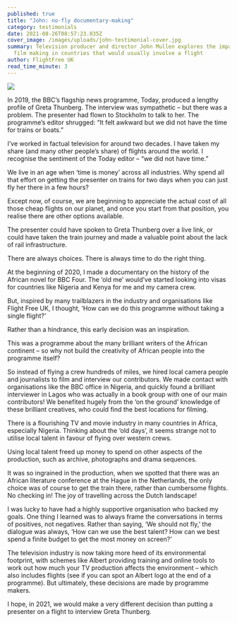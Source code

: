 ```yaml
---
published: true
title: "John: no-fly documentary-making"
category: testimonials
date: 2021-08-26T08:57:23.035Z
cover_image: /images/uploads/john-testimonial-cover.jpg
summary: Television producer and director John Mullen explores the impact of
  film making in countries that would usually involve a flight
author: FlightFree UK
read_time_minute: 3
---
```

![](/images/uploads/john-testimonial-body.jpg)

In 2019, the BBC’s flagship news programme, Today, produced a lengthy profile of Greta Thunberg. The interview was sympathetic – but there was a problem. The presenter had flown to Stockholm to talk to her. The programme’s editor shrugged: “It felt awkward but we did not have the time for trains or boats.” 

I’ve worked in factual television for around two decades. I have taken my share (and many other people’s share) of flights around the world. I recognise the sentiment of the Today editor – “we did not have time.” 

We live in an age when ‘time is money’ across all industries. Why spend all that effort on getting the presenter on trains for two days when you can just fly her there in a few hours? 

Except now, of course, we are beginning to appreciate the actual cost of all those cheap flights on our planet, and once you start from that position, you realise there are other options available. 

The presenter could have spoken to Greta Thunberg over a live link, or could have taken the train journey and made a valuable point about the lack of rail infrastructure. 

There are always choices. There is always time to do the right thing. 

At the beginning of 2020, I made a documentary on the history of the African novel for BBC Four. The ‘old me’ would’ve started looking into visas for countries like Nigeria and Kenya for me and my camera crew.

But, inspired by many trailblazers in the industry and organisations like Flight Free UK, I thought, ‘How can we do this programme without taking a single flight?’

Rather than a hindrance, this early decision was an inspiration. 

This was a programme about the many brilliant writers of the African continent – so why not build the creativity of African people into the programme itself? 

So instead of flying a crew hundreds of miles, we hired local camera people and journalists to film and interview our contributors. We made contact with organisations like the BBC office in Nigeria, and quickly found a brilliant interviewer in Lagos who was actually in a book group with one of our main contributors! We benefited hugely from the ‘on the ground’ knowledge of these brilliant creatives, who could find the best locations for filming. 

There is a flourishing TV and movie industry in many countries in Africa, especially Nigeria. Thinking about the ‘old days’, it seems strange not to utilise local talent in favour of flying over western crews. 

Using local talent freed up money to spend on other aspects of the production, such as archive, photographs and drama sequences.  

It was so ingrained in the production, when we spotted that there was an African literature conference at the Hague in the Netherlands, the only choice was of course to get the train there, rather than cumbersome flights. No checking in! The joy of travelling across the Dutch landscape!

I was lucky to have had a highly supportive organisation who backed my goals. One thing I learned was to always frame the conversations in terms of positives, not negatives. Rather than saying, ‘We should not fly,’ the dialogue was always, ‘How can we use the best talent? How can we best spend a finite budget to get the most money on screen?’

The television industry is now taking more heed of its environmental footprint, with schemes like Albert providing training and online tools to work out how much your TV production affects the environment – which also includes flights (see if you can spot an Albert logo at the end of a programme). But ultimately, these decisions are made by programme makers. 

I hope, in 2021, we would make a very different decision than putting a presenter on a flight to interview Greta Thunberg.